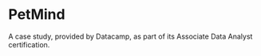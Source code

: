 # PetMind
A case study, provided by Datacamp, as part of its Associate Data Analyst certification. 
